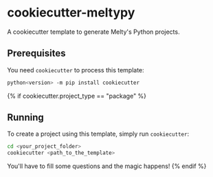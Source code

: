 # cookiecutter-meltypy

A cookiecutter template to generate Melty's Python projects.

## Prerequisites

You need `cookiecutter` to process this template:

```bash
python<version> -m pip install cookiecutter
```
{% if cookiecutter.project_type == "package" %}
## Running

To create a project using this template, simply run `cookiecutter`:

```bash
cd <your_project_folder>
cookiecutter <path_to_the_template>
```

You'll have to fill some questions and the magic happens!
{% endif %}